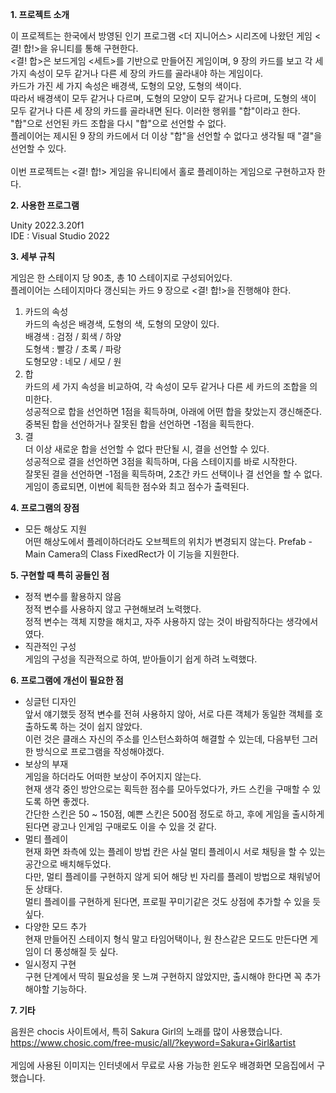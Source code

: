 <b>1. 프로젝트 소개</b>

이 프로젝트는 한국에서 방영된 인기 프로그램 <더 지니어스> 시리즈에 나왔던 게임 <결! 합!>을 유니티를 통해 구현한다. <br>
<결! 합>은 보드게임 <세트>를 기반으로 만들어진 게임이며, 9 장의 카드를 보고 각 세 가지 속성이 모두 같거나 다른 세 장의 카드를 골라내야 하는 게임이다. <br>
카드가 가진 세 가지 속성은 배경색, 도형의 모양, 도형의 색이다. <br>
따라서 배경색이 모두 같거나 다르며, 도형의 모양이 모두 같거나 다르며, 도형의 색이 모두 같거나 다른 세 장의 카드를 골라내면 된다. 이러한 행위를 "합"이라고 한다. <br>
"합"으로 선언된 카드 조합을 다시 "합"으로 선언할 수 없다. <br>
플레이어는 제시된 9 장의 카드에서 더 이상 "합"을 선언할 수 없다고 생각될 때 "결"을 선언할 수 있다. <br>
<br>
이번 프로젝트는 <결! 합!> 게임을 유니티에서 홀로 플레이하는 게임으로 구현하고자 한다.

<b>2. 사용한 프로그램</b>

Unity 2022.3.20f1 <br>
IDE : Visual Studio 2022

<b>3. 세부 규칙</b>

게임은 한 스테이지 당 90초, 총 10 스테이지로 구성되어있다. <br>
플레이어는 스테이지마다 갱신되는 카드 9 장으로 <결! 합!>을 진행해야 한다. <br>
1) 카드의 속성 <br>
	카드의 속성은 배경색, 도형의 색, 도형의 모양이 있다. <br>
	배경색 : 검정 / 회색 / 하양 <br>
 	도형색 : 빨강 / 초록 / 파랑 <br>
	도형모양 : 네모 / 세모 / 원 <br>
3) 합 <br>
	카드의 세 가지 속성을 비교하여, 각 속성이 모두 같거나 다른 세 카드의 조합을 의미한다. <br>
	성공적으로 합을 선언하면 1점을 획득하며, 아래에 어떤 합을 찾았는지 갱신해준다. <br>
	중복된 합을 선언하거나 잘못된 합을 선언하면 -1점을 획득한다. <br>
4) 결 <br>
	더 이상 새로운 합을 선언할 수 없다 판단될 시, 결을 선언할 수 있다. <br>
	성공적으로 결을 선언하면 3점을 획득하며, 다음 스테이지를 바로 시작한다. <br>
	잘못된 결을 선언하면 -1점을 획득하며, 2초간 카드 선택이나 결 선언을 할 수 없다. <br>
	게임이 종료되면, 이번에 획득한 점수와 최고 점수가 출력된다.

<b>4. 프로그램의 장점</b>

<ul>
	<li>모든 해상도 지원</li>
	어떤 해상도에서 플레이하더라도 오브젝트의 위치가 변경되지 않는다. Prefab - Main Camera의 Class FixedRect가 이 기능을 지원한다. <br>
</ul>

<b>5. 구현할 때 특히 공들인 점</b>

<ul>
	<li>정적 변수를 활용하지 않음</li>
	정적 변수를 사용하지 않고 구현해보려 노력했다. <br>
	정적 변수는 객체 지향을 해치고, 자주 사용하지 않는 것이 바람직하다는 생각에서였다. <br>
	<li>직관적인 구성</li>
	게임의 구성을 직관적으로 하여, 받아들이기 쉽게 하려 노력했다. <br>
</ul>

<b>6. 프로그램에 개선이 필요한 점</b>

<ul>
	<li>싱글턴 디자인</li>
	앞서 얘기했듯 정적 변수를 전혀 사용하지 않아, 서로 다른 객체가 동일한 객체를 호출하도록 하는 것이 쉽지 않았다. <br>
	이런 것은 클래스 자신의 주소를 인스턴스화하여 해결할 수 있는데, 다음부턴 그러한 방식으로 프로그램을 작성해야겠다. <br>
	<li>보상의 부재</li>
	게임을 하더라도 어떠한 보상이 주어지지 않는다. <br>
	현재 생각 중인 방안으로는 획득한 점수를 모아두었다가, 카드 스킨을 구매할 수 있도록 하면 좋겠다. <br>
	간단한 스킨은 50 ~ 150점, 예쁜 스킨은 500점 정도로 하고, 후에 게임을 출시하게 된다면 광고나 인게임 구매로도 이을 수 있을 것 같다. <br>
	<li>멀티 플레이</li>
	현재 화면 좌측에 있는 플레이 방법 칸은 사실 멀티 플레이시 서로 채팅을 할 수 있는 공간으로 배치해두었다. <br>
	다만, 멀티 플레이를 구현하지 않게 되어 해당 빈 자리를 플레이 방법으로 채워넣어둔 상태다. <br>
	멀티 플레이를 구현하게 된다면, 프로필 꾸미기같은 것도 상점에 추가할 수 있을 듯 싶다. <br>
	<li>다양한 모드 추가</li>
	현재 만들어진 스테이지 형식 말고 타임어택이나, 원 찬스같은 모드도 만든다면 게임이 더 풍성해질 듯 싶다. <br>
	<li>일시정지 구현</li>
	구현 단계에서 딱히 필요성을 못 느껴 구현하지 않았지만, 출시해야 한다면 꼭 추가해야할 기능하다. <br>
</ul>

<b>7. 기타</b>

음원은 chocis 사이트에서, 특히 Sakura Girl의 노래를 많이 사용했습니다. <br>
https://www.chosic.com/free-music/all/?keyword=Sakura+Girl&artist <br>
<br>
게임에 사용된 이미지는 인터넷에서 무료로 사용 가능한 윈도우 배경화면 모음집에서 구했습니다. <br>
